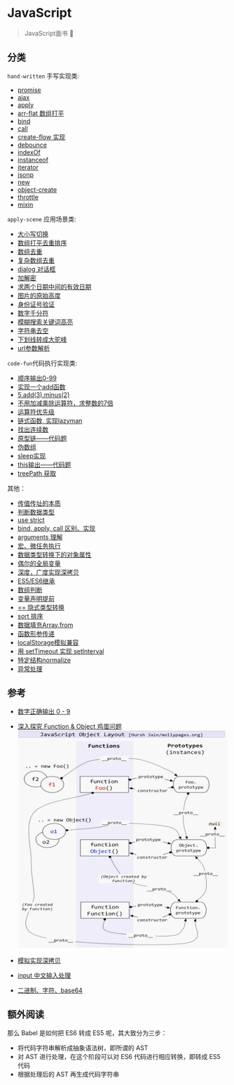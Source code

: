 # JavaScript

> JavaScript面书 📑

## 分类

`hand-written` 手写实现类:

- [promise](./hand-written/Promise/promise.md)
- [ajax](./hand-written/ajax.md)
- [apply](./hand-written/apply.md)
- [arr-flat 数组打平](./hand-written/arrflat.md)
- [bind](./hand-written/bind.md)
- [call](./hand-written/call.md)
- [create-flow 实现](./hand-written/createFlow.md)
- [debounce](./hand-written/debounce.md)
- [indexOf](./hand-written/indexOf.md)
- [instanceof](./hand-written/instanceof.md)
- [iterator](./hand-written/iterator.md)
- [jsonp](./hand-written/jsonp.md)
- [new](./hand-written/new.md)
- [object-create](./hand-written/objectCreate.md)
- [throttle](./hand-written/throttle.md)
- [mixin](./hand-written/mixin.md)

`apply-scene` 应用场景类:

- [大小写切换](./apply-scene/Aa-convert.md)
- [数组打平去重排序](./apply-scene/array-flat-repeat-sort.md)
- [数组去重](./apply-scene/array-repeat.md)
- [复杂数组去重](./apply-scene/complex-array-repeat.md)
- [dialog 对话框](./apply-scene/dialog-class.md)
- [加解密](./apply-scene/encode-decode.md)
- [求两个日期中间的有效日期](./apply-scene/get-day-two-between.md)
- [图片的原始高度](./apply-scene/get-img-height.md)
- [身份证号验证](./apply-scene/ID-check.md)
- [数字千分符](./apply-scene/num-point.md)
- [模糊搜索关键词高亮](./apply-scene/search-key-word.md)
- [字符串去空](./apply-scene/stringToTrim.md)
- [下划线转成大驼峰](./apply-scene/undelineToCamel.md)
- [url参数解析](./apply-scene/url-parse-query-string.md)

`code-fun`代码执行实现类:

- [顺序输出0-99](./code-fun/0-99.md)
- [实现一个add函数](./code-fun/add-curry.md)
- [5.add(3).minus(2)](./code-fun/add-minus.md)
- [不用加减乘除运算符，求整数的7倍](./code-fun/bitAdd-7.md)
- [运算符优先级](./code-fun/calc-order.md)
- [链式函数, 实现lazyman](./code-fun/lazyman.md)
- [找出连续数](./code-fun/n~m.md)
- [原型链——代码题](./code-fun/prototype-run.md)
- [伪数组](./code-fun/pseudo-array.md)
- [sleep实现](./code-fun/sleep.md)
- [this输出——代码题](./code-fun/this-run.md)
- [treePath 获取](./code-fun/treePath.md)

其他：

- [传值传址的本质](./1.md)
- [判断数据类型](./2.md)
- [use strict](./3.md)
- [bind, apply, call 区别、实现](./4.md)
- [arguments 理解](./5.md)
- [宏、微任务执行](./6.md)
- [数据类型转换下的对象属性](./7.md)
- [偶尔的全局变量](./8.md)
- [深度，广度实现深拷贝](./9.md)
- [ES5/ES6继承](./10.md)
- [数组判断](./11.md)
- [变量声明提前](./12.md)
- [== 隐式类型转换](./13.md)
- [sort 排序](./14.md)
- [数据填充Array.from](./15.md)
- [函数形参传递](./16.md)
- [localStorage模拟兼容](./17.md)
- [用 setTimeout 实现 setInterval](./18.md)
- [特定结构normalize](./19.md)
- [异常处理](./21.md)

## 参考

- [数字正确输出 0 - 9](https://github.com/Advanced-Frontend/Daily-Interview-Question/issues/43#issuecomment-471960211)
- [深入探究 Function & Object 鸡蛋问题](https://mp.weixin.qq.com/s/4eBdJTGBIrB5JhvRrmmbaw)
![prototype](./imgs/prototype-layout.jpg)

- [模拟实现深拷贝](https://github.com/Advanced-Frontend/Daily-Interview-Question/issues/148)
- [input 中文输入处理](https://github.com/Advanced-Frontend/Daily-Interview-Question/issues/129#issue-446888391)
- [二进制、字符、base64](https://github.com/Advanced-Frontend/Daily-Interview-Question/issues/299#issuecomment-550113865)

## 额外阅读

那么 Babel 是如何把 ES6 转成 ES5 呢，其大致分为三步：

- 将代码字符串解析成抽象语法树，即所谓的 AST
- 对 AST 进行处理，在这个阶段可以对 ES6 代码进行相应转换，即转成 ES5 代码
- 根据处理后的 AST 再生成代码字符串

